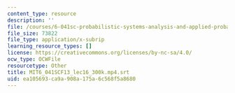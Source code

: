 ```yaml
---
content_type: resource
description: ''
file: /courses/6-041sc-probabilistic-systems-analysis-and-applied-probability-fall-2013/ea105693ca9a908a175a6c568f5a8680_MIT6_041SCF13_lec16_300k.mp4.srt
file_size: 73822
file_type: application/x-subrip
learning_resource_types: []
license: https://creativecommons.org/licenses/by-nc-sa/4.0/
ocw_type: OCWFile
resourcetype: Other
title: MIT6_041SCF13_lec16_300k.mp4.srt
uid: ea105693-ca9a-908a-175a-6c568f5a8680
---
```

